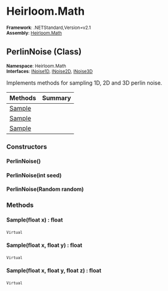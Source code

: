 # Heirloom.Math

<small>**Framework**: .NETStandard,Version=v2.1</small>  
<small>**Assembly**: [Heirloom.Math](../Heirloom.Math/Heirloom.Math.md)</small>  

## PerlinNoise (Class)
<small>**Namespace**: Heirloom.Math</sub></small>  
<small>**Interfaces**: [INoise1D](Heirloom.Math.INoise1D.md), [INoise2D](Heirloom.Math.INoise2D.md), [INoise3D](Heirloom.Math.INoise3D.md)</small>  

Implements methods for sampling 1D, 2D and 3D perlin noise.

| Methods             | Summary |
|---------------------|---------|
| [Sample](#SAMPB4A3) |         |
| [Sample](#SAMPB4A3) |         |
| [Sample](#SAMPB4A3) |         |

### Constructors

#### PerlinNoise()

#### PerlinNoise(int seed)

#### PerlinNoise(Random random)

### Methods

#### <a name="SAMPBBAB"></a> Sample(float x) : float
<small>`Virtual`</small>


#### <a name="SAMPB43A"></a> Sample(float x, float y) : float
<small>`Virtual`</small>


#### <a name="SAMP96EA"></a> Sample(float x, float y, float z) : float
<small>`Virtual`</small>


